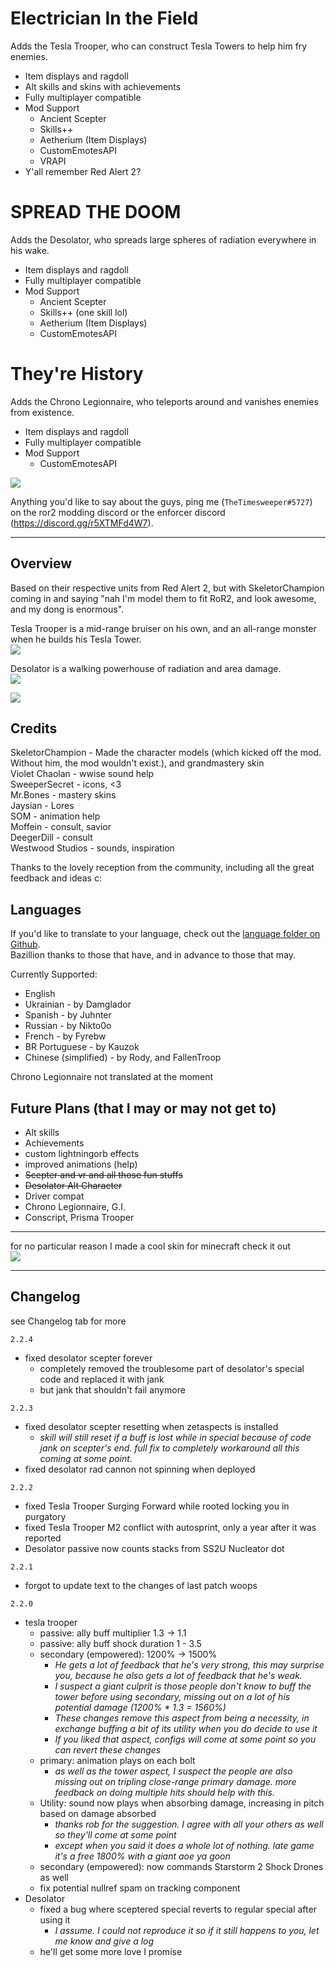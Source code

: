 # Electrician In the Field
Adds the Tesla Trooper, who can construct Tesla Towers to help him fry enemies.
- Item displays and ragdoll
- Alt skills and skins with achievements
- Fully multiplayer compatible
- Mod Support
  - Ancient Scepter
  - Skills++
  - Aetherium (Item Displays)
  - CustomEmotesAPI
  - VRAPI
- Y'all remember Red Alert 2?
# SPREAD THE DOOM
Adds the Desolator, who spreads large spheres of radiation everywhere in his wake.  
- Item displays and ragdoll
- Fully multiplayer compatible
- Mod Support
  - Ancient Scepter
  - Skills++ (one skill lol)
  - Aetherium (Item Displays)
  - CustomEmotesAPI
  
# They're History
Adds the Chrono Legionnaire, who teleports around and vanishes enemies from existence.  
- Item displays and ragdoll
- Fully multiplayer compatible
- Mod Support
  - CustomEmotesAPI

![](https://raw.githubusercontent.com/TheTimeSweeper/the/master/JoeMod/Release/_readme/CSS2.png)

Anything you'd like to say about the guys, ping me (`TheTimesweeper#5727`) on the ror2 modding discord or the enforcer discord (https://discord.gg/r5XTMFd4W7).  
___
## Overview
Based on their respective units from Red Alert 2, but with SkeletorChampion coming in and saying "nah I'm model them to fit RoR2, and look awesome, and my dong is enormous".

Tesla Trooper is a mid-range bruiser on his own, and an all-range monster when he builds his Tesla Tower.  
![](https://raw.githubusercontent.com/TheTimeSweeper/the/master/JoeMod/Release/_readme/zaps_combined.png)

Desolator is a walking powerhouse of radiation and area damage.  
![](https://raw.githubusercontent.com/TheTimeSweeper/the/master/JoeMod/Release/_readme/rad.png)

![](https://raw.githubusercontent.com/TheTimeSweeper/the/master/JoeMod/Release/_readme/Icons.png)

## Credits
SkeletorChampion - Made the character models (which kicked off the mod. Without him, the mod wouldn't exist.), and grandmastery skin  
Violet Chaolan - wwise sound help  
SweeperSecret - icons,  <3  
Mr.Bones - mastery skins  
Jaysian - Lores  
SOM - animation help  
Moffein - consult, savior  
DeegerDill - consult  
Westwood Studios - sounds, inspiration  

Thanks to the lovely reception from the community, including all the great feedback and ideas c:

## Languages
If you'd like to translate to your language, check out the [language folder on Github](https://github.com/TheTimeSweeper/the/tree/master/JoeMod/Release/plugins/Language).  
Bazillion thanks to those that have, and in advance to those that may.

Currently Supported:
- English
- Ukrainian - by Damglador
- Spanish - by Juhnter
- Russian - by Nikto0o
- French - by Fyrebw
- BR Portuguese - by Kauzok
- Chinese (simplified) - by Rody, and FallenTroop

Chrono Legionnaire not translated at the moment

## Future Plans (that I may or may not get to)
- Alt skills
- Achievements
- custom lightningorb effects
- improved animations (help)
- ~~Scepter and vr and all those fun stuffs~~
- ~~Desolator Alt Character~~
- Driver compat
- Chrono Legionnaire, G.I.
- Conscript, Prisma Trooper

___
for no particular reason I made a cool skin for minecraft check it out   
![](https://raw.githubusercontent.com/TheTimeSweeper/the/master/theUnityProject/Assets/_Kniggas/TeslaTrooper/TeslaBundle/textures/MC/MCSkin.png)
___
## Changelog
see Changelog tab for more  

`2.2.4`
- fixed desolator scepter forever
    - completely removed the troublesome part of desolator's special code and replaced it with jank
    - but jank that shouldn't fail anymore

`2.2.3`
- fixed desolator scepter resetting when zetaspects is installed
  - *skill will still reset if a buff is lost while in special because of code jank on scepter's end. full fix to completely workaround all this coming at some point.*
- fixed desolator rad cannon not spinning when deployed

`2.2.2`
- fixed Tesla Trooper Surging Forward while rooted locking you in purgatory 
- fixed Tesla Trooper M2 conflict with autosprint, only a year after it was reported
- Desolator passive now counts stacks from SS2U Nucleator dot

`2.2.1`
- forgot to update text to the changes of last patch woops
 
`2.2.0`
- tesla trooper
  - passive: ally buff multiplier 1.3 -> 1.1
  - passive: ally buff shock duration 1 - 3.5
  - secondary (empowered): 1200% -> 1500%  
    - *He gets a lot of feedback that he's very strong, this may surprise you, because he also gets a lot of feedback that he's weak.*  
    - *I suspect a giant culprit is those people don't know to buff the tower before using secondary, missing out on a lot of his potential damage (1200% * 1.3 = 1560%)*  
    - *These changes remove this aspect from being a necessity, in exchange buffing a bit of its utility when you do decide to use it*  
    - *If you liked that aspect, configs will come at some point so you can revert these changes*
  - primary: animation plays on each bolt  
    - *as well as the tower aspect, I suspect the people are also missing out on tripling close-range primary damage. more feedback on doing multiple hits should help with this.*
  - Utility: sound now plays when absorbing damage, increasing in pitch based on damage absorbed  
    - *thanks rob for the suggestion. I agree with all your others as well so they'll come at some point*
    - *except when you said it does a whole lot of nothing. late game it's a free 1800% with a giant aoe ya goon*
  - secondary (empowered): now commands Starstorm 2 Shock Drones as well
  - fix potential nullref spam on tracking component
- Desolator
  - fixed a bug where sceptered special reverts to regular special after using it
    - *I assume. I could not reproduce it so if it still happens to you, let me know and give a log*
  - he'll get some more love I promise
  